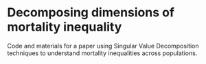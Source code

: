 # Decomposing dimensions of mortality inequality

Code and materials for a paper using Singular Value Decomposition techniques to understand mortality inequalities across populations.
